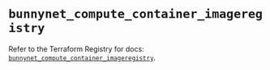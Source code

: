 # `bunnynet_compute_container_imageregistry`

Refer to the Terraform Registry for docs: [`bunnynet_compute_container_imageregistry`](https://registry.terraform.io/providers/bunnyway/bunnynet/0.11.0/docs/resources/compute_container_imageregistry).
